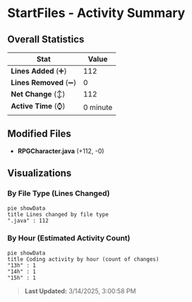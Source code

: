 # StartFiles - Activity Summary 

## Overall Statistics

| Stat                   | Value                                                             |
| ---------------------- | ----------------------------------------------------------------- |
| **Lines Added** (➕)   | 112                                          |
| **Lines Removed** (➖) | 0                                        |
| **Net Change** (↕)    | 112                |
| **Active Time** (⌚)   | 0 minute |


## Modified Files
- **RPGCharacter.java** (+112, -0)

## Visualizations

### By File Type (Lines Changed)

```mermaid
pie showData
title Lines changed by file type
".java" : 112
```

### By Hour (Estimated Activity Count)

```mermaid
pie showData
title Coding activity by hour (count of changes)
"13h" : 1
"14h" : 1
"15h" : 1
```


> **Last Updated:** 3/14/2025, 3:00:58 PM